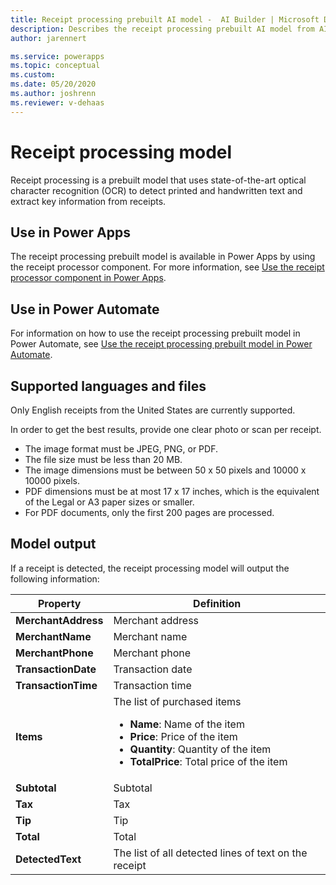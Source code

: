 ```yaml
---
title: Receipt processing prebuilt AI model -  AI Builder | Microsoft Docs
description: Describes the receipt processing prebuilt AI model from AI Builder.
author: jarennert

ms.service: powerapps
ms.topic: conceptual
ms.custom: 
ms.date: 05/20/2020
ms.author: joshrenn
ms.reviewer: v-dehaas
---
```


# Receipt processing model

Receipt processing is a prebuilt model that uses state-of-the-art optical character recognition (OCR) to detect printed and handwritten text and extract key information from receipts.

## Use in Power Apps

The receipt processing prebuilt model is available in Power Apps by using the receipt processor component. For more information, see [Use the receipt processor component in Power Apps](prebuilt-receipt-processor-component-in-powerapps.md).

## Use in Power Automate

For information on how to use the receipt processing prebuilt model in Power Automate, see [Use the receipt processing prebuilt model in Power Automate](flow-receipt-processing.md).  

## Supported languages and files

Only English receipts from the United States are currently supported.

In order to get the best results, provide one clear photo or scan per receipt.

- The image format must be JPEG, PNG, or PDF.
- The file size must be less than 20 MB.
- The image dimensions must be between 50 x 50 pixels and 10000 x 10000 pixels.
- PDF dimensions must be at most 17 x 17 inches, which is the equivalent of the Legal or A3 paper sizes or smaller.
- For PDF documents, only the first 200 pages are processed.

## Model output

If a receipt is detected, the receipt processing model will output the following information:

|Property|Definition|
|---------|---------|
|**MerchantAddress**|Merchant address|
|**MerchantName**|Merchant name|
|**MerchantPhone**|Merchant phone|
|**TransactionDate**|Transaction date|
|**TransactionTime**|Transaction time|
|**Items**|The list of purchased items <ul><li>**Name**: Name of the item</li><li>**Price**: Price of the item</li><li>**Quantity**: Quantity of the item</li><li>**TotalPrice**: Total price of the item</li></ul>|
|**Subtotal**|Subtotal|
|**Tax**|Tax|
|**Tip**|Tip|
|**Total**|Total|
|**DetectedText**|The list of all detected lines of text on the receipt|
